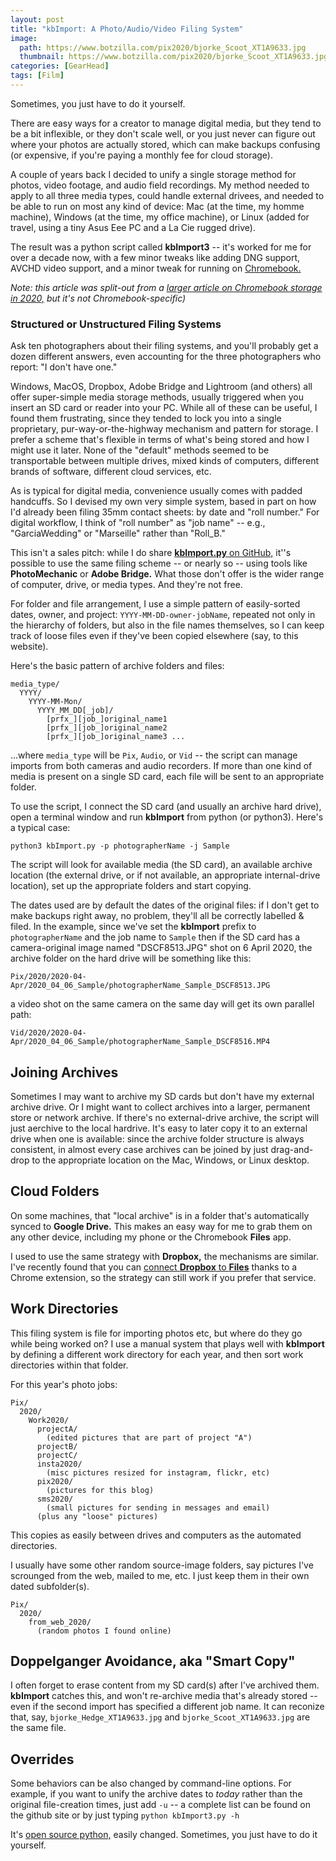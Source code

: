 ```yaml
---
layout: post
title: "kbImport: A Photo/Audio/Video Filing System"
image:
  path: https://www.botzilla.com/pix2020/bjorke_Scoot_XT1A9633.jpg
  thumbnail: https://www.botzilla.com/pix2020/bjorke_Scoot_XT1A9633.jpg
categories: [GearHead]
tags: [Film]
---
```


Sometimes, you just have to do it yourself.

There are easy ways for a creator to manage digital media, but they tend to be a bit inflexible, or they don't scale well, or you just never can figure out where your photos are actually stored, which can make backups confusing (or expensive, if you're paying a monthly fee for cloud storage).

A couple of years back I decided to unify a single storage method for photos, video footage, and audio field recordings. My method needed to apply to all three media types, could handle external drivees, and needed to be able to run on most any kind of device: Mac (at the time, my homme machine), Windows (at the time, my office machine), or Linux (added for travel, using a tiny Asus Eee PC and a La Cie rugged drive).

The result was a python script called **kbImport3** -- it's worked for me for over a decade now, with a few minor tweaks like adding DNG support, AVCHD video support, and a minor tweak for running on <a href="{% post_url 2020-04-11-Fujichrome-2020-Storage %}">Chromebook.</a>

<!--more-->

_Note: this article was split-out from a <a href="{% post_url 2020-04-11-Fujichrome-2020-Storage %}">larger article on Chromebook storage in 2020,</a> but it's not Chromebook-specific)_

### Structured or Unstructured Filing Systems

Ask ten photographers about their filing systems, and you'll probably get a dozen different answers, even accounting for the three photographers who report: "I don't have one."

Windows, MacOS, Dropbox, Adobe Bridge and Lightroom (and others) all offer super-simple media storage methods, usually triggered when you insert an SD card or reader into your PC. While all of these can be useful, I found them frustrating, since they tended to lock you into a single proprietary, pur-way-or-the-highway mechanism and pattern for storage. I prefer a scheme that's flexible in terms of what's being stored and how I might use it later. None of the "default" methods seemed to be transportable between multiple drives, mixed kinds of computers, different brands of software, different cloud services, etc.

As is typical for digital media, convenience usually comes with padded handcuffs. So I devised my own very simple system, based in part on how I'd already been filing 35mm contact sheets: by date and "roll number." For digital workflow, I think of "roll number" as "job name" -- e.g., "GarciaWedding" or "Marseille" rather than "Roll_B."

This isn't a sales pitch: while I do share <a href="https://github.com/joker-b/kbImport">**kbImport.py** on GitHub,</a> it''s possible to use the same filing scheme -- or nearly so -- using tools like **PhotoMechanic** or **Adobe Bridge.** What those don't offer is the wider range of computer, drive, or media types. And they're not free.

For folder and file arrangement, I use a simple pattern of easily-sorted dates, owner, and project: `YYYY-MM-DD-owner-jobName`, repeated not only in the hierarchy of folders, but also in the file names themselves, so I can keep track of loose files even if they've been copied elsewhere (say, to this website).

Here's the basic pattern of archive folders and files:

```
media_type/
  YYYY/
    YYYY-MM-Mon/
      YYYY_MM_DD[_job]/
        [prfx_][job_]original_name1
        [prfx_][job_]original_name2
        [prfx_][job_]original_name3 ...
```

...where `media_type` will be `Pix`, `Audio`, or `Vid` -- the script can manage imports from both cameras and audio recorders. If more than one kind of media is present on a single SD card, each file will be sent to an appropriate folder.

To use the script, I connect the SD card (and usually an archive hard drive), open a terminal window and run **kbImport** from python (or python3). Here's a typical case:

`python3 kbImport.py -p photographerName -j Sample`

The script will look for available media (the SD card), an available archive location (the external drive, or if not available, an appropriate internal-drive location), set up the appropriate folders and start copying.

The dates used are by default the dates of the original files: if I don't get to make backups right away, no problem, they'll all be correctly labelled & filed. In the example, since we've set the **kbImport** prefix to `photographerName` and the job name to `Sample` then if the SD card has a camera-original image named "DSCF8513.JPG" shot on 6 April 2020, the archive folder on the hard drive will be something like this:

`Pix/2020/2020-04-Apr/2020_04_06_Sample/photographerName_Sample_DSCF8513.JPG`

a video shot on the same camera on the same day will get its own parallel path:

`Vid/2020/2020-04-Apr/2020_04_06_Sample/photographerName_Sample_DSCF8516.MP4`

## Joining Archives

Sometimes I may want to archive my SD cards but don't have my external archive drive. Or I might want to collect archives into a larger, permanent store or network archive. If there's no external-drive archive, the script will just aerchive to the local hardrive. It's easy to later copy it to an external drive when one is available: since the archive folder structure is always consistent, in almost every case archives can be joined by just drag-and-drop to the appropriate location on the Mac, Windows, or Linux desktop.

## Cloud Folders

On some machines, that "local archive" is in a folder that's automatically synced to **Google Drive.** This makes an easy way for me to grab them on any other device, including my phone or the Chromebook **Files** app.

I used to use the same strategy with **Dropbox,** the mechanisms are similar. I've recently found that you can <a href="https://chrome.google.com/webstore/detail/file-system-for-dropbox/hlffpaajmfllggclnjppbblobdhokjhe?hl=en">connect **Dropbox** to **Files**</a> thanks to a Chrome extension, so the strategy can still work if you prefer that service.

## Work Directories

This filing system is file for importing photos etc, but where do they go while being worked on? I use a manual system that plays well with **kbImport** by defining a different work directory for each year, and then sort work directories within that folder.

For this year's photo jobs:
```
Pix/
  2020/
    Work2020/
      projectA/
        (edited pictures that are part of project "A")
      projectB/
      projectC/
      insta2020/
        (misc pictures resized for instagram, flickr, etc)
      pix2020/
        (pictures for this blog)
      sms2020/
        (small pictures for sending in messages and email)
      (plus any "loose" pictures)
```

This copies as easily between drives and computers as the automated directories.

I usually have some other random source-image folders, say pictures I've scrounged from the web, mailed to me, etc. I just keep them in their own dated subfolder(s).

```
Pix/
  2020/
    from_web_2020/
      (random photos I found online)
```

## Doppelganger Avoidance, aka "Smart Copy"

I often forget to erase content from my SD card(s) after I've archived them. **kbImport** catches this, and won't re-archive media that's already stored -- even if the second import has specified a different job name. It can reconize that, say, `bjorke_Hedge_XT1A9633.jpg` and `bjorke_Scoot_XT1A9633.jpg` are the same file.

## Overrides

Some behaviors can be also changed by command-line options. For example, if you want to unify the archive dates to _today_ rather than the original file-creation times, just add `-u` -- a complete list can be found on the github site or by just typing `python kbImport3.py -h`

It's <a href="https://github.com/joker-b/kbImport">open source python,</a> easily changed. Sometimes, you just have to do it yourself.



